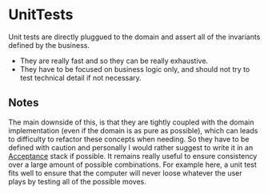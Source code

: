 # UnitTests
Unit tests are directly pluggued to the domain and assert all of the invariants defined by the business.
- They are really fast and so they can be really exhaustive.
- They have to be focused on business logic only, and should not try to test technical detail if not necessary.

## Notes
The main downside of this, is that they are tightly coupled with the domain implementation (even if the domain is as pure as possible), which can leads to difficulty to refactor these concepts when needing. 
So they have to be defined with caution and personally I would rather suggest to write it in an [Acceptance](https://github.com/regismarteau/tic-tac-toe/tree/main/AcceptanceTests) stack if possible.
It remains really useful to ensure consistency over a large amount of possible combinations. For example here, a unit test fits well to ensure that the computer will never loose whatever the user plays by testing all of the possible moves.